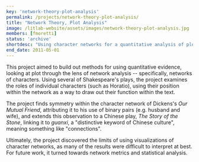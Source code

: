 ```yaml
---
key: 'network-theory-plot-analysis'
permalink: /projects/network-theory-plot-analysis/
title: "Network Theory, Plot Analysis"
image: /litlab-website/assets/images/network-theory-plot-analysis.jpg
members: [fmoretti]
status: 'archive'
shortdesc: "Using character networks for a quantitative analysis of plot"
end_date: 2011-05-01
---
```


This project aimed to build out methods for using quantitative evidence, looking at plot through the lens of network analysis -- specifically, networks of characters. Using several of Shakespeare's plays, the project examines the roles of individual characters (such as Horatio), using their position within the network as a way to draw out their function within the text.

The project finds symmetry within the character network of Dickens's *Our Mutual Friend*, attributing it to his use of binary pairs (e.g. husband and wife), and extends this observation to a Chinese play, *The Story of the Stone*, linking it to *guanxi*, a "distinctive keyword of Chinese culture", meaning something like "connections".

Ultimately, the project discovered the limits of using visualizations of character networks, as many of the results were difficult to interpret at best. For future work, it turned towards network metrics and statistical analysis.